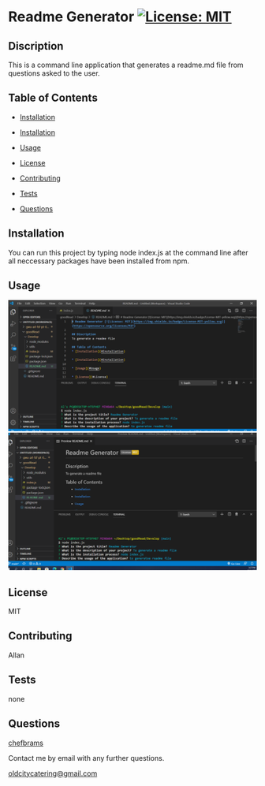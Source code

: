 # Readme Generator [![License: MIT](https://img.shields.io/badge/License-MIT-yellow.svg)](https://opensource.org/licenses/MIT)
        
## Discription 
This is a command line application that generates a readme.md file from questions asked to the user.
        
## Table of Contents 
* [Installation](#Installation)
        
* [Installation](#Installation)
        
* [Usage](#Usage)
        
* [License](#License)
        
* [Contributing](#Contributing)
        
* [Tests](#Tests)
        
* [Questions](#Questions)
        
## Installation 
You can run this project by typing node index.js at the command line after all neccessary packages have been installed from npm.
        
## Usage 
![screenshot](/Captureread.PNG)
![screenshot](/Capturemd.PNG)

        
## License 
MIT
        
## Contributing 
Allan 
        
## Tests 
none
        
## Questions 
[chefbrams](https://github.com/chefbrams)
         
Contact me by email with any further questions.
        
oldcitycatering@gmail.com  

        